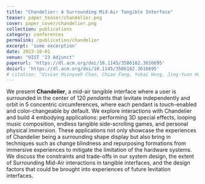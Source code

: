 ```yaml
---
title: "Chandelier: A Surrounding Mid-Air Tangible Interface"
teaser: paper_teaser/chandelier.png
cover: paper_cover/chandelier.png
collection: publications
category: conferences
permalink: /publication/chandelier
excerpt: 'some excerption'
date: 2023-10-01
venue: "UIST '23 Adjunct"
paperurl: 'https://dl.acm.org/doi/10.1145/3586182.3616695'
doiurl: 'https://dl.acm.org/doi/10.1145/3586182.3616695'
# citation: "Vivian Hsinyueh Chan, Chiao Fang, Yukai Hung, Jing-Yuan Huang, and Lung-Pan Cheng. 2023. Chandelier: Interaction Design With Surrounding Mid-Air Tangible Interface. In Adjunct Proceedings of the 36th Annual ACM Symposium on User Interface Software and Technology (UIST '23 Adjunct). Association for Computing Machinery, New York, NY, USA, Article 48, 1–3. https://doi.org/10.1145/3586182.3616695"
---
```


We present **Chandelier**, a mid-air tangible interface where a user is surrounded in the center of 120 *pendants* that levitate independently and orbit in 5 concentric circumferences, where each pendant is touch-enabled and color-changeable by default.
We explore interactions with Chandelier and build 4 embodying applications: performing 3D special effects, looping music composition, endless tangible side-scrolling games, and personal physical immersion.
These applications not only showcase the experiences of Chandelier being a surrounding shape display but also bring in techniques such as change blindness and repurposing formations from immersive experiences to mitigate the limitation of the hardware systems. 
We discuss the constraints and trade-offs in our system design, the extent of Surrounding Mid-Air interactions in tangible interfaces, and the design factors that could be brought into experiences of future levitation interfaces.